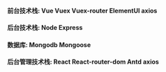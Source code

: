 #### 前台技术栈: Vue Vuex Vuex-router ElementUI axios 
#### 后台技术栈: Node Express
#### 数据库: Mongodb Mongoose
#### 后台管理技术栈: React React-router-dom Antd axios
